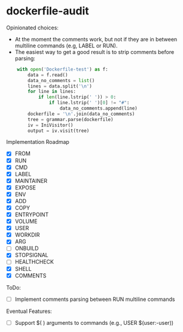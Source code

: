 # dockerfile-audit

Opinionated choices:

* At the moment the comments work, but not if they are in between multiline commands (e.g, LABEL or RUN).
* The easiest way to get a good result is to strip comments before parsing:

```python
    with open('Dockerfile-test') as f:
        data = f.read()
        data_no_comments = list()
        lines = data.split('\n')
        for line in lines:
            if len(line.lstrip(' ')) > 0:
                if line.lstrip(' ')[0] != "#":
                    data_no_comments.append(line)
        dockerfile = '\n'.join(data_no_comments)
        tree = grammar.parse(dockerfile)
        iv = IniVisitor()
        output = iv.visit(tree)
```

Implementation Roadmap

- [X] FROM
- [X] RUN
- [X] CMD
- [X] LABEL
- [X] MAINTAINER
- [X] EXPOSE
- [X] ENV
- [X] ADD
- [X] COPY
- [X] ENTRYPOINT
- [X] VOLUME
- [X] USER
- [X] WORKDIR
- [X] ARG
- [ ] ONBUILD
- [X] STOPSIGNAL
- [ ] HEALTHCHECK
- [X] SHELL
- [X] COMMENTS

ToDo:

- [ ] Implement comments parsing between RUN multiline commands

Eventual Features:

- [ ] Support $( ) arguments to commands (e.g., USER $(user:-user))
